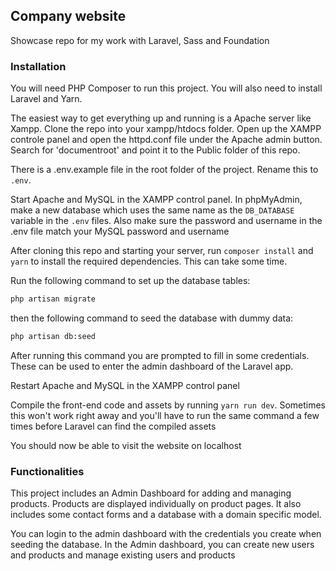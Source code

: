 ## Company website

Showcase repo for my work with Laravel, Sass and Foundation

### Installation
You will need PHP Composer to run this project. You will also need to install Laravel and Yarn.

The easiest way to get everything up and running is a Apache server like Xampp. Clone the repo into your xampp/htdocs folder. Open up the XAMPP controle panel and open the httpd.conf file under the Apache admin button. Search for 'documentroot' and point it to the Public folder of this repo.

There is a .env.example file in the root folder of the project. Rename this to `.env`.

Start Apache and MySQL in the XAMPP control panel. In phpMyAdmin, make a new database which uses the same name as the `DB_DATABASE` variable in the `.env` files. Also make sure the password and username in the .env file match your MySQL password and username

After cloning this repo and starting your server, run `composer install` and `yarn` to install the required dependencies. This can take some time.

Run the following command to set up the database tables:
```bash
php artisan migrate
```

then the following command to seed the database with dummy data:
```bash
php artisan db:seed
```
After running this command you are prompted to fill in some credentials. These can be used to enter the admin dashboard of the Laravel app.

Restart Apache and MySQL in the XAMPP control panel

Compile the front-end code and assets by running `yarn run dev`. Sometimes this won't work right away and you'll have to run the same command a few times before Laravel can find the compiled assets

You should now be able to visit the website on localhost

### Functionalities
This project includes an Admin Dashboard for adding and managing products. Products are displayed individually on product pages. It also includes some contact forms and a database with a domain specific model. 

You can login to the admin dashboard with the credentials you create when seeding the database. In the Admin dashboard, you can create new users and products and manage existing users and products
